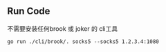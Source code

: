 ## Run Code

不需要安装任何brook 或 joker 的 cli工具
```shell
go run ./cli/brook/. socks5 --socks5 1.2.3.4:1080
```